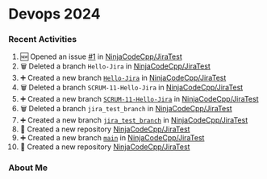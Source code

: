 # Devops 2024
### Recent Activities
<!--START_SECTION:activity-->
1. 🆕 Opened an issue [#1](https://github.com/NinjaCodeCpp/JiraTest/issues/1) in [NinjaCodeCpp/JiraTest](https://github.com/NinjaCodeCpp/JiraTest)
2. 🗑️ Deleted a branch `Hello-Jira` in [NinjaCodeCpp/JiraTest](https://github.com/NinjaCodeCpp/JiraTest)
3. ➕ Created a new branch [`Hello-Jira`](https://github.com/NinjaCodeCpp/JiraTest/tree/Hello-Jira) in [NinjaCodeCpp/JiraTest](https://github.com/NinjaCodeCpp/JiraTest)
4. 🗑️ Deleted a branch `SCRUM-11-Hello-Jira` in [NinjaCodeCpp/JiraTest](https://github.com/NinjaCodeCpp/JiraTest)
5. ➕ Created a new branch [`SCRUM-11-Hello-Jira`](https://github.com/NinjaCodeCpp/JiraTest/tree/SCRUM-11-Hello-Jira) in [NinjaCodeCpp/JiraTest](https://github.com/NinjaCodeCpp/JiraTest)
6. 🗑️ Deleted a branch `jira_test_branch` in [NinjaCodeCpp/JiraTest](https://github.com/NinjaCodeCpp/JiraTest)
7. ➕ Created a new branch [`jira_test_branch`](https://github.com/NinjaCodeCpp/JiraTest/tree/jira_test_branch) in [NinjaCodeCpp/JiraTest](https://github.com/NinjaCodeCpp/JiraTest)
8. 🎉 Created a new repository [NinjaCodeCpp/JiraTest](https://github.com/NinjaCodeCpp/JiraTest)
9. ➕ Created a new branch [`main`](https://github.com/NinjaCodeCpp/JiraTest/tree/main) in [NinjaCodeCpp/JiraTest](https://github.com/NinjaCodeCpp/JiraTest)
10. 🎉 Created a new repository [NinjaCodeCpp/JiraTest](https://github.com/NinjaCodeCpp/JiraTest)
<!--END_SECTION:activity-->

### About Me
<!-- MYLINKS:START -->
<!-- MYLINKS:END -->
